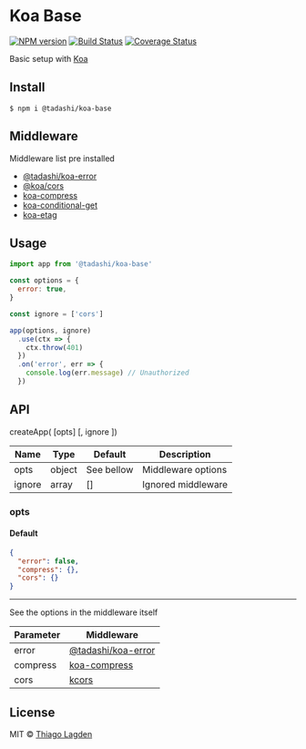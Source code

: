 # Koa Base

[![NPM version][npm-img]][npm]
[![Build Status][ci-img]][ci]
[![Coverage Status][coveralls-img]][coveralls]

[npm-img]: https://img.shields.io/npm/v/@tadashi/koa-base.svg
[npm]: https://www.npmjs.com/package/@tadashi/koa-base
[ci-img]: https://github.com/lagden/koa-base/actions/workflows/nodejs.yml/badge.svg
[ci]: https://github.com/lagden/koa-base/actions/workflows/nodejs.yml
[coveralls-img]: https://coveralls.io/repos/github/lagden/koa-base/badge.svg?branch=master
[coveralls]: https://coveralls.io/github/lagden/koa-base?branch=master

Basic setup with [Koa](https://github.com/koajs/koa)

## Install

```
$ npm i @tadashi/koa-base
```

## Middleware

Middleware list pre installed

- [@tadashi/koa-error](https://github.com/lagden/koa-error)
- [@koa/cors](https://github.com/koajs/cors)
- [koa-compress](https://github.com/koajs/compress)
- [koa-conditional-get](https://github.com/koajs/conditional-get)
- [koa-etag](https://github.com/koajs/etag)

## Usage

```js
import app from '@tadashi/koa-base'

const options = {
  error: true,
}

const ignore = ['cors']

app(options, ignore)
  .use(ctx => {
    ctx.throw(401)
  })
  .on('error', err => {
    console.log(err.message) // Unauthorized
  })
```

## API

createApp( [opts] [, ignore ])

| Name   | Type   | Default    | Description        |
| ------ | ------ | ---------- | ------------------ |
| opts   | object | See bellow | Middleware options |
| ignore | array  | []         | Ignored middleware |

### opts

#### Default

```json
{
  "error": false,
  "compress": {},
  "cors": {}
}
```

---

See the options in the middleware itself

| Parameter | Middleware                                                |
| --------- | --------------------------------------------------------- |
| error     | [@tadashi/koa-error](https://github.com/lagden/koa-error) |
| compress  | [koa-compress](https://github.com/koajs/compress)         |
| cors      | [kcors](https://github.com/koajs/cors)                    |

## License

MIT © [Thiago Lagden](https://github.com/lagden)
